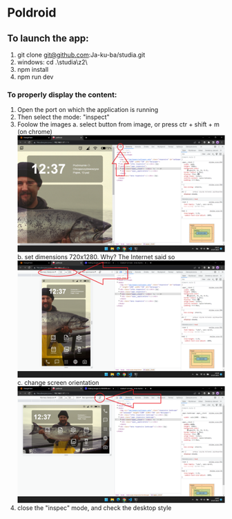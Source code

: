 # Poldroid

## To launch the app:
1. git clone git@github.com:Ja-ku-ba/studia.git
2. windows: cd .\studia\z2\
3. npm install
4. npm run dev

### To properly display the content:
1. Open the port on which the application is running
2. Then select the mode: "inspect"
3. Foolow the images
a. select button from image, or press ctr + shift + m (on chrome) 
 ![Zdjecie krok 1](readme_files/krok1.png)
b. set dimensions 720x1280. Why? The Internet said so
 ![Zdjecie krok 2](readme_files/krok2.png)
c. change screen orientation
 ![Zdjecie krok 3](readme_files/krok3.png)
4. close the "inspec" mode, and check the desktop style